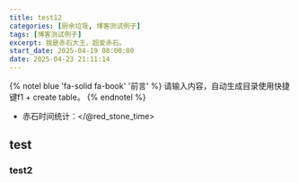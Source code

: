 ```yaml
---
title: test12
categories: [厨余垃圾, 博客测试例子]
tags: [博客测试例子]
excerpt: 我是赤石大王，超爱赤石。
start_date: 2025-04-19 08:00:00
date: 2025-04-23 21:11:14
---
```


{% notel blue 'fa-solid fa-book' '前言' %}
请输入内容，自动生成目录使用快捷键f1 + create table。
{% endnotel %}

- 赤石时间统计：</@red_stone_time>

## test

### test2
